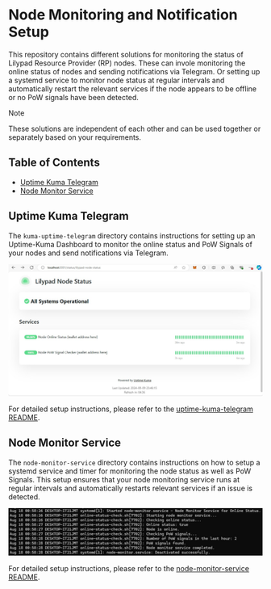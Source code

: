 # Node Monitoring and Notification Setup

This repository contains different solutions for monitoring the status of Lilypad Resource Provider (RP) nodes. These can invole monitoring the online status of nodes and sending notifications via Telegram. Or setting up a systemd service to monitor node status at regular intervals and automatically restart the relevant services if the node appears to be offline or no PoW signals have been detected.

> [!NOTE]  
> These solutions are independent of each other and can be used together or separately based on your requirements.

## Table of Contents
- [Uptime Kuma Telegram](#uptime-kuma-telegram)
- [Node Monitor Service](#node-monitor-service)

## Uptime Kuma Telegram

The `kuma-uptime-telegram` directory contains instructions for setting up an Uptime-Kuma Dashboard to monitor the online status and PoW Signals of your nodes and send notifications via Telegram.

![image info](./uptime-kuma-telegram/images/uptime-kuma-status-page-finish.jpg)

For detailed setup instructions, please refer to the [uptime-kuma-telegram README](uptime-kuma-telegram/README.md).

## Node Monitor Service

The `node-monitor-service` directory contains instructions on how to setup a systemd service and timer for monitoring the node status as well as PoW Signals. This setup ensures that your node monitoring service runs at regular intervals and automatically restarts relevant services if an issue is detected.

![image info](./node-monitor-service/images/node-monitor-check-ok.jpg)

For detailed setup instructions, please refer to the [node-monitor-service README](node-monitor-service/README.md).
